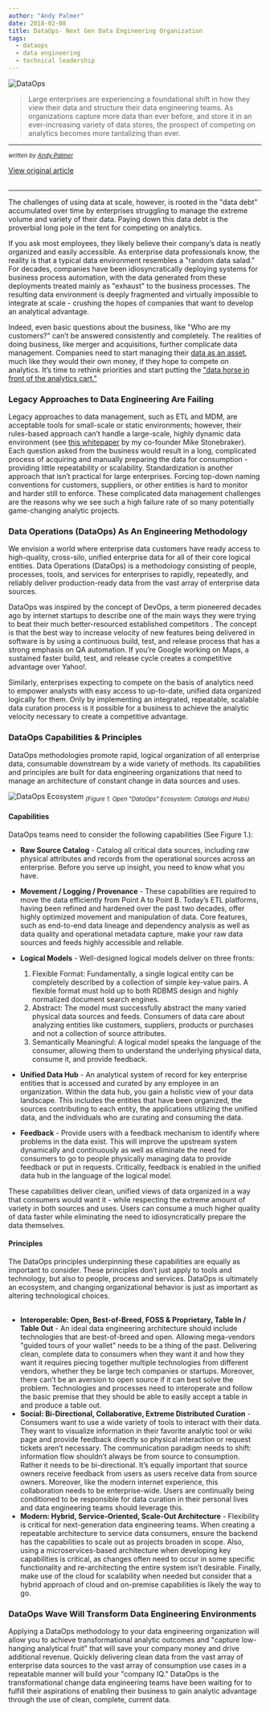 ```yaml
---
author: "Andy Palmer"
date: 2018-02-08
title: DataOps- Next Gen Data Engineering Organization
tags:
  - dataops
  - data engineering
  - technical leadership
---
```

![DataOps](/img/post/dataops.png "DataOps")<br>

> Large enterprises are experiencing a foundational shift in how they view their data and structure their data engineering teams. As organizations capture more data than ever before, and store it in an ever-increasing variety of data stores, the prospect of competing on analytics becomes more tantalizing than ever. 

<hr>
<sub><i>written by <a href="https://www.linkedin.com/in/andypalmer" target="_blank">Andy Palmer</a></i></sub>

<a href="https://www.linkedin.com/pulse/dataops-building-next-generation-data-engineering-andy-palmer" class="btn" target="_blank">View original article</a><br><br class="custom"><hr>

The challenges of using data at scale, however, is rooted in the "data debt" accumulated over time by enterprises struggling to manage the extreme volume and variety of their data. Paying down this data debt is the proverbial long pole in the tent for competing on analytics.  

If you ask most employees, they likely believe their company’s data is neatly organized and easily accessible. As enterprise data professionals know, the reality is that a typical data environment resembles a "random data salad." For decades, companies have been idiosyncratically deploying systems for business process automation, with the data generated from these deployments treated mainly as "exhaust" to the business processes. The resulting data environment is deeply fragmented and virtually impossible to integrate at scale - crushing the hopes of companies that want to develop an analytical advantage.

Indeed, even basic questions about the business, like "Who are my customers?" can’t be answered consistently and completely. The realities of doing business, like merger and acquisitions, further complicate data management. Companies need to start managing their <a href="http://dataconomy.com/2017/08/copanies-manage-data-money" target=_>data as an asset</a>, much like they would their own money, if they hope to compete on analytics. It’s time to rethink priorities and start putting the <a href="https://www.datanami.com/2017/06/19/carts-horses-need-focus-data-first" target=_>"data horse in front of the analytics cart."</a>

### Legacy Approaches to Data Engineering Are Failing

Legacy approaches to data management, such as ETL and MDM, are acceptable tools for small-scale or static environments; however, their rules-based approach can’t handle a large-scale, highly dynamic data environment (see <a href="https://www.tamr.com/whitepaper/seven-tenets-scalable-data-unification" target=_>this whitepaper</a> by my co-founder Mike Stonebraker). Each question asked from the business would result in a long, complicated process of acquiring and manually preparing the data for consumption - providing little repeatability or scalability. Standardization is another approach that isn’t practical for large enterprises. Forcing top-down naming conventions for customers, suppliers, or other entities is hard to monitor and harder still to enforce. These complicated data management challenges are the reasons why we see such a high failure rate of so many potentially game-changing analytic projects.

### Data Operations (DataOps) As An Engineering Methodology 

We envision a world where enterprise data customers have ready access to high-quality, cross-silo, unified enterprise data for all of their core logical entities. Data Operations (DataOps) is a methodology consisting of people, processes, tools, and services for enterprises to rapidly, repeatedly, and reliably deliver production-ready data from the vast array of enterprise data sources.

DataOps was inspired by the concept of DevOps, a term pioneered decades ago by internet startups to describe one of the main ways they were trying to beat their much better-resourced established competitors . The concept is that the best way to increase velocity of new features being delivered in software is by using a continuous build, test, and release process that has a strong emphasis on QA automation. If you’re Google working on Maps, a sustained faster build, test, and release cycle creates a competitive advantage over Yahoo!.

Similarly, enterprises expecting to compete on the basis of analytics need to empower analysts with easy access to up-to-date, unified data organized logically for them. Only by implementing an integrated, repeatable, scalable data curation process is it possible for a business to achieve the analytic velocity necessary to create a competitive advantage.

### DataOps Capabilities & Principles

DataOps methodologies promote rapid, logical organization of all enterprise data, consumable downstream by a wide variety of methods. Its capabilities and principles are built for data engineering organizations that need to manage an architecture of constant change in data sources and uses.

![DataOps Ecosystem](/img/post/dataops_ecosystem.png "DataOps Ecosystem")
<sub><i>(Figure 1. Open "DataOps" Ecosystem: Catalogs and Hubs)</i></sub>

#### Capabilities

DataOps teams need to consider the following capabilities (See Figure 1.):

* <b>Raw Source Catalog</b> - Catalog all critical data sources, including raw physical attributes and records from the operational sources across an enterprise. Before you serve up insight, you need to know what you have.
* <b>Movement / Logging / Provenance</b> - These capabilities are required to move the data efficiently from Point A to Point B. Today’s ETL platforms, having been refined and hardened over the past two decades, offer highly optimized movement and manipulation of data. Core features, such as end-to-end data lineage and dependency analysis as well as data quality and operational metadata capture, make your raw data sources and feeds highly accessible and reliable.
* <b>Logical Models</b> - Well-designed logical models deliver on three fronts:

  1. Flexible Format: Fundamentally, a single logical entity can be completely described by a collection of simple key-value pairs. A flexible format must hold up to both RDBMS design and highly normalized document search engines.
  2. Abstract: The model must successfully abstract the many varied physical data sources and feeds. Consumers of data care about analyzing entities like customers, suppliers, products or purchases and not a collection of source attributes.
  3. Semantically Meaningful: A logical model speaks the language of the consumer, allowing them to understand the underlying physical data, consume it, and provide feedback.

* <b>Unified Data Hub</b> - An analytical system of record for key enterprise entities that is accessed and curated by any employee in an organization. Within the data hub, you gain a holistic view of your data landscape. This includes the entities that have been organized, the sources contributing to each entity, the applications utilizing the unified data, and the individuals who are curating and consuming the data.
* <b>Feedback</b> - Provide users with a feedback mechanism to identify where problems in the data exist. This will improve the upstream system dynamically and continuously as well as eliminate the need for consumers to go to people physically managing data to provide feedback or put in requests. Critically, feedback is enabled in the unified data hub in the language of the logical model.

These capabilities deliver clean, unified views of data organized in a way that consumers would want it - while respecting the extreme amount of variety in both sources and uses. Users can consume a much higher quality of data faster while eliminating the need to idiosyncratically prepare the data themselves.

#### Principles

The DataOps principles underpinning these capabilities are equally as important to consider. These principles don’t just apply to tools and technology, but also to people, process and services. DataOps is ultimately an ecosystem, and changing organizational behavior is just as important as altering technological choices.<br><br>

* <b>Interoperable: Open, Best-of-Breed, FOSS & Proprietary, Table In / Table Out</b> - An ideal data engineering architecture should include technologies that are best-of-breed and open. Allowing mega-vendors "guided tours of your wallet" needs to be a thing of the past. Delivering clean, complete data to consumers when they want it and how they want it requires piecing together multiple technologies from different vendors, whether they be large tech companies or startups. Moreover, there can’t be an aversion to open source if it can best solve the problem. Technologies and processes need to interoperate and follow the basic premise that they should be able to easily accept a table in and produce a table out.
* <b>Social: Bi-Directional, Collaborative, Extreme Distributed Curation</b> - Consumers want to use a wide variety of tools to interact with their data. They want to visualize information in their favorite analytic tool or wiki page and provide feedback directly so physical interaction or request tickets aren’t necessary. The communication paradigm needs to shift: information flow shouldn’t always be from source to consumption. Rather it needs to be bi-directional. It’s equally important that source owners receive feedback from users as users receive data from source owners. Moreover, like the modern internet experience, this collaboration needs to be enterprise-wide. Users are continually being conditioned to be responsible for data curation in their personal lives and data engineering teams should leverage this.
* <b>Modern: Hybrid, Service-Oriented, Scale-Out Architecture</b> - Flexibility is critical for next-generation data engineering teams. When creating a repeatable architecture to service data consumers, ensure the backend has the capabilities to scale out as projects broaden in scope. Also, using a microservices-based architecture when developing key capabilities is critical, as changes often need to occur in some specific functionality and re-architecting the entire system isn’t desirable. Finally, make use of the cloud for scalability when needed but consider that a hybrid approach of cloud and on-premise capabilities is likely the way to go.

### DataOps Wave Will Transform Data Engineering Environments

Applying a DataOps methodology to your data engineering organization will allow you to achieve transformational analytic outcomes and "capture low-hanging analytical fruit" that will save your company money and drive additional revenue. Quickly delivering clean data from the vast array of enterprise data sources to the vast array of consumption use cases in a repeatable manner will build your "company IQ." DataOps is the transformational change data engineering teams have been waiting for to fulfill their aspirations of enabling their business to gain analytic advantage through the use of clean, complete, current data.